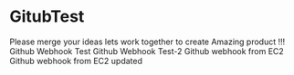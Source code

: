 # GitubTest
Please merge your ideas lets work together to create Amazing product !!!
Github Webhook Test
Github Webhook Test-2
Github webhook from EC2
Github webhook from EC2 updated 

